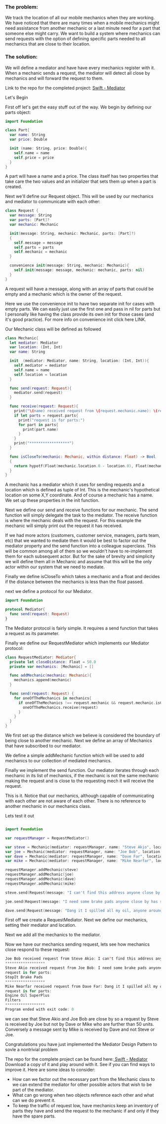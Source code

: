 <h3>The problem:</h3>
We track the location of all our mobile mechanics when they are working. We have noticed that there are many times when a mobile mechanics might need assistance from another mechanic or a last minute need for a part that someone else might carry. We want to build a system where mechanics can send requests with the option of defining specific parts needed to all mechanics that are close to their location.
<h3>The solution:</h3>
We will define a mediator and have have every mechanics register with it. When a mechanic sends a request, the mediator will detect all close by mechanics and will forward the request to them.

<!--more-->

Link to the repo for the completed project: <a href="https://github.com/kingreza/Swift-Mediator"> Swift - Mediator </a>

Let's Begin

First off let's get the easy stuff out of the way. We begin by defining our parts object:

````swift
import Foundation

class Part{
  var name: String
  var price: Double

  init (name: String, price: Double){
    self.name = name
    self.price = price
  }
}
````

A part will have a name and a price. The class itself has two properties that take care the two values and an initializer that sets them up when a part is created.

Next we'll define our Request object. This will be used by our mechanics and mediator to communicate with each other:

````swift
class Request {
  var message: String
  var parts: [Part]?
  var mechanic: Mechanic

  init(message: String, mechanic: Mechanic, parts: [Part]?)
  {
    self.message = message
    self.parts = parts
    self.mechanic = mechanic
  }

  convenience init(message: String, mechanic: Mechanic){
    self.init(message: message, mechanic: mechanic, parts: nil)
  }
}
````

A request will have a message, along with an array of parts that could be empty and a mechanic which is the owner of the request.

Here we use the convenience init to have two separate init for cases with empty parts. We can easily just use the first one and pass in nil for parts but I personally like having the class provide its own init for those cases (and it's good practice). For more info on convenience init click here LINK.

Our Mechanic class will be defined as followed

````swift
class Mechanic{
  let mediator: Mediator
  var location: (Int, Int)
  var name: String

  init  (mediator: Mediator, name: String, location: (Int, Int)){
    self.mediator = mediator
    self.name = name
    self.location = location
  }

  func send(request: Request){
    mediator.send(request)
  }

  func receive(request: Request){
    print("\(name) received request from \(request.mechanic.name): \(request.message)")
    if let parts = request.parts{
      print("request is for parts:")
      for part in parts{
        print(part.name)
      }
    }
    print("******************")
  }

  func isCloseTo(mechanic: Mechanic, within distance: Float) -> Bool
  {
    return hypotf(Float(mechanic.location.0 - location.0), Float(mechanic.location.1 - location.1)) <= distance
  }
}
````

A mechanic has a mediator which it uses for sending requests and a location which is defined as tuple of Int. This is the mechanic's hypothetical location on some X,Y coordinate. And of course a mechanic has a name. We set up these properties in the init function.

Next we define our send and receive functions for our mechanic. The send function will simply delegate the task to the mediator. The receive function is where the mechanic deals with the request. For this example the mechanic will simply print out the request it has received.

If we had more actors (customers, customer service, managers, parts team, etc) that we wanted to mediate then it would be best to factor out the mediator property and the send function into a colleague superclass. This will be common among all of them so we wouldn't have to re-implement them for each subsequent actor. But for the sake of brevity and simplicity we will define them all in Mechanic and assume that this will be the only actor within our system that we need to mediate.

Finally we define isCloseTo which takes a mechanic and a float and decides if the distance between the mechanics is less than the float passed.

next we define a protocol for our Mediator.

````swift
import Foundation

protocol Mediator{
  func send(request: Request)
}
````

The Mediator protocol is fairly simple. It requires a send function that takes a request as its parameter.

Finally we define our RequestMediator which implements our Mediator protocol:

````swift
class RequestMediator: Mediator{
  private let closeDistance: Float = 50.0
  private var mechanics: [Mechanic] = []

  func addMechanic(mechanic: Mechanic){
    mechanics.append(mechanic)
  }

  func send(request: Request) {
    for oneOfTheMechanics in mechanics{
      if oneOfTheMechanics !== request.mechanic && request.mechanic.isCloseTo(oneOfTheMechanics, within: closeDistance){
        oneOfTheMechanics.receive(request)
      }
    }
  }
}
````

We first set up the distance which we believe is considered the boundary of being close to another mechanic. Next we define an array of Mechanics that have subscribed to our mediator.

We define a simple addMechanic function which will be used to add mechanics to our collection of mediated mechanics.

Finally we implement the send function. Our mediator iterates through each mechanic in its list of mechanics, if the mechanic is not the same mechanic making the request and is close to the requesting mech it will receive the request.

This is it. Notice that our mechanics, although capable of communicating with each other are not aware of each other. There is no reference to another mechanic in our mechanics class.

Lets test it out

````swift

import Foundation

var requestManager = RequestMediator()

var steve = Mechanic(mediator: requestManager, name: "Steve Akio", location: (23,12))
var joe = Mechanic(mediator: requestManager, name: "Joe Bob", location: (13,12))
var dave = Mechanic(mediator: requestManager, name: "Dave Far", location: (823,632))
var mike = Mechanic(mediator: requestManager, name: "Mike Nearfar", location: (800,604))

requestManager.addMechanic(steve)
requestManager.addMechanic(joe)
requestManager.addMechanic(dave)
requestManager.addMechanic(mike)

steve.send(Request(message: "I can't find this address anyone close by knows where Rengstorff Ave is?", mechanic: steve))

joe.send(Request(message: "I need some brake pads anyone close by has some?", mechanic: joe, parts: [Part(name: "StopIt Brake Pads", price: 35.25)]))

dave.send(Request(message: "Dang it I spilled all my oil, anyone around here got a spare 5 Quart Jug.. and some filters too", mechanic: dave, parts:[Part(name: "Engine Oil SuperPlus", price: 23.33), Part(name: "Filters", price: 4.99)]))

````

First off we create a RequestMediator. Next we define our mechanics, setting their mediator and location.

Next we add all the mechanics to the mediator.

Now we have our mechanics sending request, lets see how mechanics close respond to these request:

````swift
Joe Bob received request from Steve Akio: I can't find this address anyone close by knows where Rengstorff Ave is?
******************
Steve Akio received request from Joe Bob: I need some brake pads anyone close by has some?
request is for parts:
StopIt Brake Pads
******************
Mike Nearfar received request from Dave Far: Dang it I spilled all my oil, anyone around here got a spare 5 Quart Jug.. and some filters too
request is for parts:
Engine Oil SuperPlus
Filters
******************
Program ended with exit code: 0
````

we can see that Steve Akio and Joe Bob are close by so a request by Steve is received by Joe but not by Dave or Mike who are further than 50 units. Conversely a message sent by Mike is received by Dave and not Steve or Joe.

Congratulations you have just implemented the Mediator Design Pattern to sovle a nontrivial problem

The repo for the complete project can be found here:<a href="https://github.com/kingreza/Swift-Mediator"> Swift - Mediator </a> Download a copy of it and play around with it. See if you can find ways to improve it. Here are some ideas to consider:
<ul>
	<li>How can we factor out the necessary part from the Mechanic class to we can extend the mediator for other possible actors that wish to be part of the mediator.</li>
	<li>What can go wrong when two objects reference each other and what can we do prevent it.</li>
	<li>To keep the traffic of request low, have mechanics keep an inventory of parts they have and send the request to the mechanic if and only if they have the spare parts.</li>
</ul>